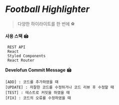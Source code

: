 # ***Football Highlighter***
> 다양한 하이라이트를 한 번에 ⚽️

**사용 스택** 🏟
```
 REST API
 React
 Styled Components
 React Router
```

**Develofun Commit Message** 🏟 
```
[ADD] : 코드를 추가하였을 때
[UPDATE] : 자잘한 코드를 수정하거나 코드 리뷰 후 수정할 때
[TEST] : 테스트로 커밋을 하였을 때
[FIX] : 코드의 오류를 수정하였을 때
```
